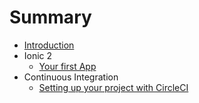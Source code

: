 # Summary

* [Introduction](README.md)
* Ionic 2
   * [Your first App](project_setup.md)
* Continuous Integration
   * [Setting up your project with CircleCI](ci/ci_1.md)
